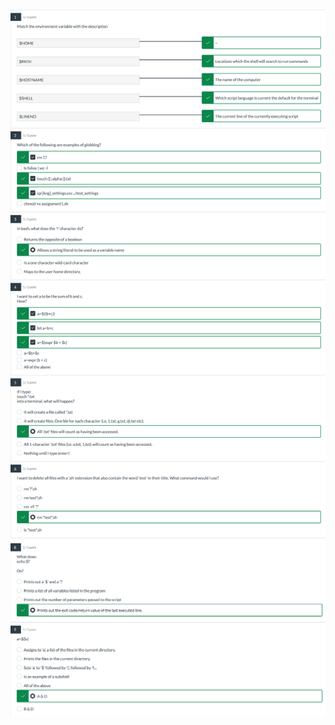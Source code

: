 ![Pasted%20image%2020230325084742.png](/Images/Pasted%20image%2020230325084742.png)
![Pasted%20image%2020230325084754.png](/Images/Pasted%20image%2020230325084754.png)
